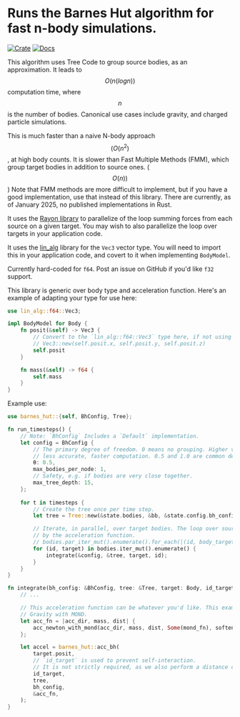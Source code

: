 # Runs the Barnes Hut algorithm for fast n-body simulations.

[![Crate](https://img.shields.io/crates/v/barnes_hut.svg)](https://crates.io/crates/barnes_hut)
[![Docs](https://docs.rs/lin_alg/badge.svg)](https://docs.rs/barnes_hut)

This algorithm uses Tree Code to group source bodies, as an approximation. It leads to $$ O(n(log n)) $$ computation time, where $$ n $$ is the number of bodies. Canonical use cases include gravity, and charged particle simulations.

This is much faster than a naive N-body approach $$ (O(n^2) $$, at high body counts. It is slower than Fast Multiple Methods (FMM), which group target bodies in addition to source ones. ($$ O(n)) $$) Note that FMM methods are more difficult to implement, but if you have a good implementation, use that instead of this library. There are currently, as of January 2025, no published implementations in Rust.

It uses the [Rayon library](https://docs.rs/rayon/latest/rayon/) to parallelize of the loop summing forces from each source on a given target. You may wish to also parallelize the loop over targets in your application code.

It uses the [lin_alg](https://crates.io/crates/lin_alg) library for the `Vec3` vector type. You will need to import this in your application code, and covert to it when implementing `BodyModel`.

Currently hard-coded for `f64`. Post an issue on GitHub if you'd like `f32` support.

This library is generic over body type and acceleration function. Here's an example of adapting your type for use here:

```rust
use lin_alg::f64::Vec3;

impl BodyModel for Body {
    fn posit(&self) -> Vec3 {
        // Convert to the `lin_alg::f64::Vec3` type here, if not using it directly in your application:
        // Vec3::new(self.posit.x, self.posit.y, self.posit.z)
        self.posit
    }

    fn mass(&self) -> f64 {
        self.mass
    }
}
```

Example use:

```rust
use barnes_hut::{self, BhConfig, Tree};

fn run_timesteps() {
    // Note: `BhConfig` Includes a `Default` implementation.
    let config = BhConfig {
        // The primary degree of freedom. 0 means no grouping. Higher values group more aggressively, leading to
        // less accurate, faster computation. 0.5 and 1.0 are common defaults.
        θ: 0.5,
        max_bodies_per_node: 1,
        // Safety, e.g. if bodies are very close together.
        max_tree_depth: 15,
    };
    
    for t in timesteps {
        // Create the tree once per time step.
        let tree = Tree::new(&state.bodies, &bb, &state.config.bh_config);

        // Iterate, in parallel, over target bodies. The loop over source bodies is handled
        // by the acceleration function.
        // bodies.par_iter_mut().enumerate().for_each(|(id, body_target)| { // ...
        for (id, target) in bodies.iter_mut().enumerate() {
            integrate(&config, &tree, target, id);
        }
    }
}

fn integrate(bh_config: &BhConfig, tree: &Tree, target: Body, id_target: usize) {
    // ...

    // This acceleration function can be whatever you'd like. This example shows Newtonian
    // Gravity with MOND.
    let acc_fn = |acc_dir, mass, dist| {
        acc_newton_with_mond(acc_dir, mass, dist, Some(mond_fn), softening_factor_sq)
    };

    let accel = barnes_hut::acc_bh(
        target.posit,
        // `id_target` is used to prevent self-interaction.
        // It is not strictly required, as we also perform a distance check.
        id_target,
        tree,
        bh_config,
        &acc_fn,
    );
}
```